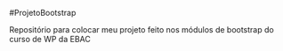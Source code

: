 #ProjetoBootstrap

Repositório para colocar meu projeto feito nos módulos de bootstrap do curso de WP da EBAC
